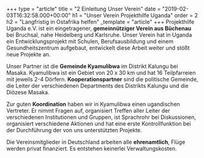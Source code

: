 +++
type = "article"
title = "2 Einleitung Unser Verein"
date = "2019-02-03T16:32:58.000+00:00"
h1 = "Unser Verein Projekthilfe Uganda"
order = 2
h2 = "Langfristig in Ostafrika helfen"
_template = "article"
+++
Projekthilfe Uganda e.V. ist ein eingetragener, **gemeinnütziger Verein aus Büchenau** bei Bruchsal, nahe Heidelberg und Karlsruhe. Unser Verein hat in Uganda ein Entwicklungsprojekt mit Schulen, Berufsausbildung und einem Gesundheitszentrum aufgebaut, entwickelt diese Arbeit weiter und stößt neue Projekte an.

Unser Partner ist die **Gemeinde Kyamulibwa** im Distrikt Kalungu bei Masaka. Kyamulibwa ist ein Gebiet von 20 x 30 km und hat 16 Teilpfarreien mit jeweils 2-4 Dörfern. **Kooperationspartner** sind die politische Gemeinde, die Leiter der verschiedenen Departments des Distrikts Kalungu und die Diözese Masaka.

Zur guten **Koordination** haben wir in Kyamulibwa einen ugandischen Vertreter. Er nimmt Fragen auf, organisiert Treffen aller Leiter der verschiedenen Institutionen und Gruppen, ist Sprachrohr bei Diskussionen, organisiert verschiedene Aktionen und hat eine erste Kontrollfunktion bei der Durchführung der von uns unterstützten Projekte.

Die Vereinsmitglieder in Deutschland arbeiten alle **ehrenamtlich**, Flüge werden privat finanziert. Es entstehen keinerlei Verwaltungskosten.